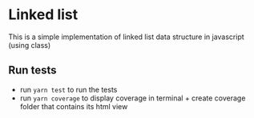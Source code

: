 # Linked list

This is a simple implementation of linked list data structure in javascript (using class)

## Run tests

- run `yarn test` to run the tests
- run `yarn coverage` to display coverage in terminal + create coverage folder that contains its html view
